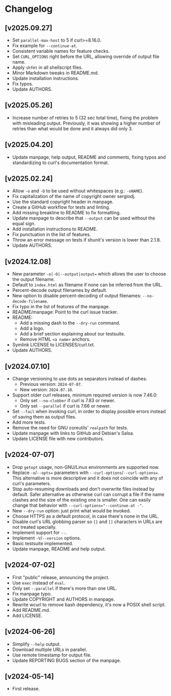 <!--
Copyright (C) Samuel Henrique <samueloph@debian.org>, Sergio Durigan
Junior <sergiodj@debian.org> and many contributors, see the AUTHORS
file.

SPDX-License-Identifier: curl
-->

# Changelog

## [v2025.09.27]
 * Set `parallel-max-host` to 5 if curl>=8.16.0.
 * Fix example for `--continue-at`.
 * Consistent variable names for feature checks.
 * Set `CURL_OPTIONS` right before the URL, allowing override of output file name.
 * Apply `shfmt` in all shellscript files.
 * Minor Markdown tweaks in README.md.
 * Update installation instructions.
 * Fix typos.
 * Update AUTHORS.

## [v2025.05.26]
 * Increase number of retries to 5 (32 sec total time), fixing the problem with
   misleading output. Previously, it was showing a higher number of retries
   than what would be done and it always did only 3.

## [v2025.04.20]
 * Update manpage, help output, README and comments, fixing typos and
   standardizing to curl's documentation format.

## [v2025.02.24]
 * Allow `-o` and `-O` to be used without whitespaces (e.g.: `-oNAME`).
 * Fix capitalization of the name of copyright owner sergiodj.
 * Use the standard copyright header in manpage.
 * Create a GitHub workflow for tests and linting.
 * Add missing breakline to README to fix formatting.
 * Update manpage to describe that `--output` can be used without the equal sign.
 * Add installation instructions to README.
 * Fix punctuation in the list of features.
 * Throw an error message on tests if shunit's version is lower than 2.1.8.
 * Update AUTHORS.

## [v2024.12.08]
 * New parameter `-o|-O|--output|output=` which allows the user to choose the output filename.
 * Default to `index.html` as filename if none can be inferred from the URL.
 * Percent-decode output filenames by default.
 * New option to disable percent-decoding of output filenames: `--no-decode-filename`.
 * Fix typo in the list of features of the manpage.
 * README/manpage: Point to the curl issue tracker.
 * README:
   - Add a missing dash to the `--dry-run` command.
   - Add a logo.
   - Add a brief section explaining about our testsuite.
   - Remove HTML `<a name>` anchors.
 * Symlink LICENSE to LICENSES/curl.txt.
 * Update AUTHORS.

## [v2024.07.10]
 * Change versioning to use dots as separators instead of dashes:
     - Previous version: `2024-07-07`.
     - New version: `2024.07.10`.
 * Support older curl releases, minimum required version is now 7.46.0:
     - Only set `--no-clobber` if curl is 7.83 or newer.
     - Only set `--parallel` if curl is 7.66 or newer.
 * Set `--fail` when invoking curl, in order to display possible errors instead of saving them as
   output files.
 * Add more tests.
 * Remove the need for GNU coreutils' `realpath` for tests.
 * Update manpage with links to GitHub and Debian's Salsa.
 * Update LICENSE file with new contributors.

## [v2024-07-07]
 * Drop `getopt` usage, non-GNU/Linux environments are supported now.
 * Replace `-o`/`--opts=` parameters with `--curl-options`/`--curl-options=`.
   This alternative is more descriptive and it does not coincide with any of curl's parameters.
 * Stop auto-resuming downloads and don't overwrite files instead by default.
   Safer alternative as otherwise curl can corrupt a file if the name clashes and the size of the existing one is smaller.
   One can easily change that behavior with `--curl-options="--continue-at -"`.
 * New `--dry-run` option: just print what would be invoked.
 * Choose HTTPS as a default protocol, in case there's none in the URL.
 * Disable curl's URL globbing parser so `{}` and `[]` characters in URLs are not treated specially.
 * Implement support for `--`.
 * Implement `-V`/`--version` options.
 * Basic testsuite implemented.
 * Update manpage, README and help output.

## [v2024-07-02]
 * First "public" release, announcing the project.
 * Use `exec` instead of `eval`.
 * Only set `--parallel` if there's more than one URL.
 * Fix manpage typo.
 * Update COPYRIGHT and AUTHORS in manpage.
 * Rewrite wcurl to remove bash dependency, it's now a POSIX shell script.
 * Add README.md.
 * Add LICENSE.

## [v2024-06-26]
 * Simplify `--help` output.
 * Download multiple URLs in parallel.
 * Use remote timestamp for output file.
 * Update REPORTING BUGS section of the manpage.

## [v2024-05-14]
 * First release.
